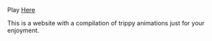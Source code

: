 Play [Here](https://chunkymonkey00.github.io/daTrip/)

This is a website with a compilation of trippy animations just for your enjoyment.
